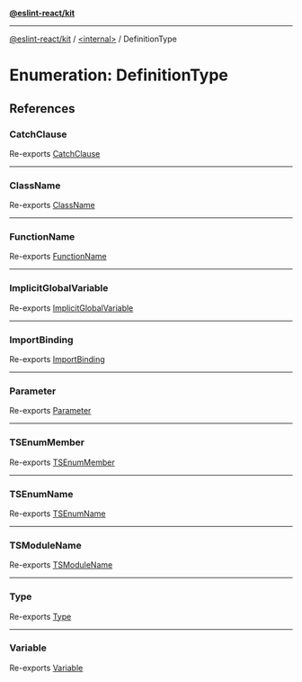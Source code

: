 [**@eslint-react/kit**](../../README.md)

***

[@eslint-react/kit](../../README.md) / [\<internal\>](../README.md) / DefinitionType

# Enumeration: DefinitionType

## References

### CatchClause

Re-exports [CatchClause](../README.md#catchclause)

***

### ClassName

Re-exports [ClassName](../README.md#classname)

***

### FunctionName

Re-exports [FunctionName](../README.md#functionname)

***

### ImplicitGlobalVariable

Re-exports [ImplicitGlobalVariable](../README.md#implicitglobalvariable)

***

### ImportBinding

Re-exports [ImportBinding](../README.md#importbinding)

***

### Parameter

Re-exports [Parameter](../README.md#parameter)

***

### TSEnumMember

Re-exports [TSEnumMember](../README.md#tsenummember)

***

### TSEnumName

Re-exports [TSEnumName](../README.md#tsenumname)

***

### TSModuleName

Re-exports [TSModuleName](../README.md#tsmodulename)

***

### Type

Re-exports [Type](../README.md#type-1)

***

### Variable

Re-exports [Variable](../README.md#variable)

